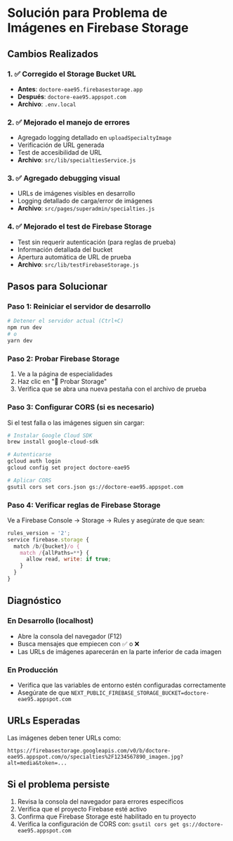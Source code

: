 # Solución para Problema de Imágenes en Firebase Storage

## Cambios Realizados

### 1. ✅ Corregido el Storage Bucket URL
- **Antes**: `doctore-eae95.firebasestorage.app`
- **Después**: `doctore-eae95.appspot.com`
- **Archivo**: `.env.local`

### 2. ✅ Mejorado el manejo de errores
- Agregado logging detallado en `uploadSpecialtyImage`
- Verificación de URL generada
- Test de accesibilidad de URL
- **Archivo**: `src/lib/specialtiesService.js`

### 3. ✅ Agregado debugging visual
- URLs de imágenes visibles en desarrollo
- Logging detallado de carga/error de imágenes
- **Archivo**: `src/pages/superadmin/specialties.js`

### 4. ✅ Mejorado el test de Firebase Storage
- Test sin requerir autenticación (para reglas de prueba)
- Información detallada del bucket
- Apertura automática de URL de prueba
- **Archivo**: `src/lib/testFirebaseStorage.js`

## Pasos para Solucionar

### Paso 1: Reiniciar el servidor de desarrollo
```bash
# Detener el servidor actual (Ctrl+C)
npm run dev
# o
yarn dev
```

### Paso 2: Probar Firebase Storage
1. Ve a la página de especialidades
2. Haz clic en "🧪 Probar Storage"
3. Verifica que se abra una nueva pestaña con el archivo de prueba

### Paso 3: Configurar CORS (si es necesario)
Si el test falla o las imágenes siguen sin cargar:

```bash
# Instalar Google Cloud SDK
brew install google-cloud-sdk

# Autenticarse
gcloud auth login
gcloud config set project doctore-eae95

# Aplicar CORS
gsutil cors set cors.json gs://doctore-eae95.appspot.com
```

### Paso 4: Verificar reglas de Firebase Storage
Ve a Firebase Console → Storage → Rules y asegúrate de que sean:

```javascript
rules_version = '2';
service firebase.storage {
  match /b/{bucket}/o {
    match /{allPaths=**} {
      allow read, write: if true;
    }
  }
}
```

## Diagnóstico

### En Desarrollo (localhost)
- Abre la consola del navegador (F12)
- Busca mensajes que empiecen con ✅ o ❌
- Las URLs de imágenes aparecerán en la parte inferior de cada imagen

### En Producción
- Verifica que las variables de entorno estén configuradas correctamente
- Asegúrate de que `NEXT_PUBLIC_FIREBASE_STORAGE_BUCKET=doctore-eae95.appspot.com`

## URLs Esperadas
Las imágenes deben tener URLs como:
```
https://firebasestorage.googleapis.com/v0/b/doctore-eae95.appspot.com/o/specialties%2F1234567890_imagen.jpg?alt=media&token=...
```

## Si el problema persiste
1. Revisa la consola del navegador para errores específicos
2. Verifica que el proyecto Firebase esté activo
3. Confirma que Firebase Storage esté habilitado en tu proyecto
4. Verifica la configuración de CORS con: `gsutil cors get gs://doctore-eae95.appspot.com`